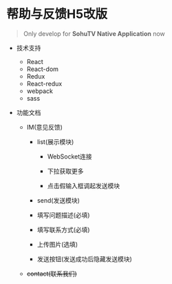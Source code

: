 # 帮助与反馈H5改版
> Only develop for **SohuTV Native Application** now

- 技术支持
  - React
  - React-dom
  - Redux
  - React-redux
  - webpack
  - sass
  
- 功能文档
  - IM(意见反馈)
    - list(展示模块)
	  - WebSocket连接
	  
      - 下拉获取更多
      
      - 点击假输入框调起发送模块
      
  
    - send(发送模块)
     - 填写问题描述(必填)
     
     - 填写联系方式(必填)
     
     - 上传图片(选填)
	 
	 - 发送按钮(发送成功后隐藏发送模块)
  
   - ~~contact(联系我们)~~

